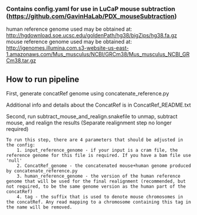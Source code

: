 ### Contains config.yaml for use in LuCaP mouse subtraction (https://github.com/GavinHaLab/PDX_mouseSubtraction)

human reference genome used may be obtained at: http://hgdownload.soe.ucsc.edu/goldenPath/hg38/bigZips/hg38.fa.gz
mouse reference genome used may be obtained at: http://igenomes.illumina.com.s3-website-us-east-1.amazonaws.com/Mus_musculus/NCBI/GRCm38/Mus_musculus_NCBI_GRCm38.tar.gz


## How to run pipeline

First, generate concatRef genome using concatenate_reference.py

  Additional info and details about the ConcatRef is in ConcatRef_README.txt

Second, run subtract_mouse_and_realign.snakefile to unmap, subtract mouse, and realign the results (Separate realignment step no longer required)

    To run this step, there are 4 parameters that should be adjusted in the config:
    	1. input_reference_genome - if your input is a cram file, the reference genome for this file is required. If you have a bam file use 'null'
    	2. ConcatRef_genome - the concatenated mouse+human genome produced by concatenate_reference.py
    	3. human_reference_genome - the version of the human reference genome that will be used for the final realignment (recommended, but not required, to be the same genome version as the human part of the concatRef)
    	4. tag - the suffix that is used to denote mouse chromosomes in the concatRef. Any read mapping to a chromosome containing this tag in the name will be removed.
